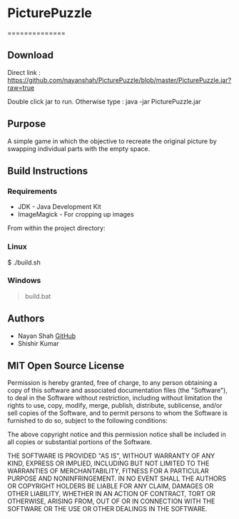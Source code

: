 # PicturePuzzle
==============

## Download

Direct link : https://github.com/nayanshah/PicturePuzzle/blob/master/PicturePuzzle.jar?raw=true

Double click jar to run. Otherwise type  : java -jar PicturePuzzle.jar

## Purpose

A simple game in which the objective to recreate the original picture by swapping individual parts with the empty space.

## Build Instructions

### Requirements

* JDK - Java Development Kit
* ImageMagick - For cropping up images

From within the project directory:

### Linux

$ ./build.sh

### Windows

> build.bat

## Authors

* Nayan Shah [GitHub](http://nayanshah.github.com/)
* Shishir Kumar

## MIT Open Source License

Permission is hereby granted, free of charge, to any person obtaining a copy of this software and associated documentation files (the "Software"), to deal in the Software without restriction, including without limitation the rights to use, copy, modify, merge, publish, distribute, sublicense, and/or sell copies of the Software, and to permit persons to whom the Software is furnished to do so, subject to the following conditions:

The above copyright notice and this permission notice shall be included in all copies or substantial portions of the Software.

THE SOFTWARE IS PROVIDED "AS IS", WITHOUT WARRANTY OF ANY KIND, EXPRESS OR IMPLIED, INCLUDING BUT NOT LIMITED TO THE WARRANTIES OF MERCHANTABILITY, FITNESS FOR A PARTICULAR PURPOSE AND NONINFRINGEMENT. IN NO EVENT SHALL THE AUTHORS OR COPYRIGHT HOLDERS BE LIABLE FOR ANY CLAIM, DAMAGES OR OTHER LIABILITY, WHETHER IN AN ACTION OF CONTRACT, TORT OR OTHERWISE, ARISING FROM, OUT OF OR IN CONNECTION WITH THE SOFTWARE OR THE USE OR OTHER DEALINGS IN THE SOFTWARE.
